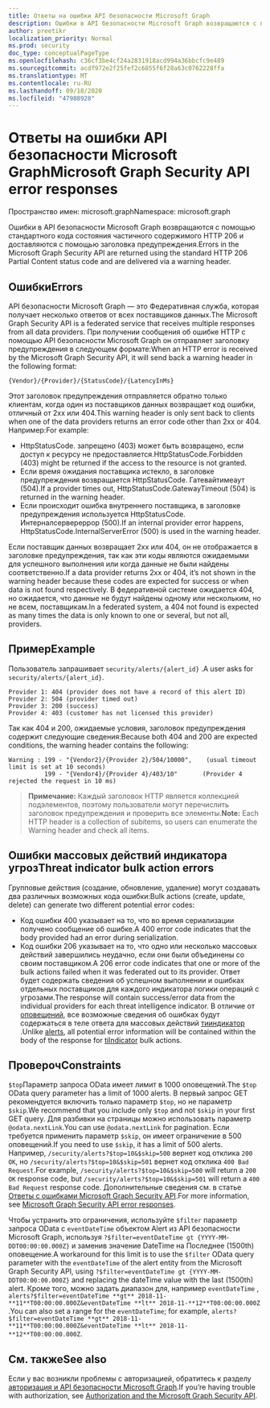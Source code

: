 ```yaml
---
title: Ответы на ошибки API безопасности Microsoft Graph
description: Ошибки в API безопасности Microsoft Graph возвращаются с помощью стандартного кода состояния частичного содержимого HTTP 206 и доставляются с помощью заголовка предупреждения.
author: preetikr
localization_priority: Normal
ms.prod: security
doc_type: conceptualPageType
ms.openlocfilehash: c36cf3be4cf24a2831918acd994a36bbcfc9e489
ms.sourcegitcommit: acdf972e2f25fef2c6855f6f28a63c0762228ffa
ms.translationtype: MT
ms.contentlocale: ru-RU
ms.lasthandoff: 09/18/2020
ms.locfileid: "47988928"
---
```

# <a name="microsoft-graph-security-api-error-responses"></a><span data-ttu-id="b3fbe-103">Ответы на ошибки API безопасности Microsoft Graph</span><span class="sxs-lookup"><span data-stu-id="b3fbe-103">Microsoft Graph Security API error responses</span></span>

<span data-ttu-id="b3fbe-104">Пространство имен: microsoft.graph</span><span class="sxs-lookup"><span data-stu-id="b3fbe-104">Namespace: microsoft.graph</span></span>

<span data-ttu-id="b3fbe-105">Ошибки в API безопасности Microsoft Graph возвращаются с помощью стандартного кода состояния частичного содержимого HTTP 206 и доставляются с помощью заголовка предупреждения.</span><span class="sxs-lookup"><span data-stu-id="b3fbe-105">Errors in the Microsoft Graph Security API are returned using the standard HTTP 206 Partial Content status code and are delivered via a warning header.</span></span>

## <a name="errors"></a><span data-ttu-id="b3fbe-106">Ошибки</span><span class="sxs-lookup"><span data-stu-id="b3fbe-106">Errors</span></span>

<span data-ttu-id="b3fbe-107">API безопасности Microsoft Graph — это Федеративная служба, которая получает несколько ответов от всех поставщиков данных.</span><span class="sxs-lookup"><span data-stu-id="b3fbe-107">The Microsoft Graph Security API is a federated service that receives multiple responses from all data providers.</span></span> <span data-ttu-id="b3fbe-108">При получении сообщения об ошибке HTTP с помощью API безопасности Microsoft Graph он отправляет заголовку предупреждения в следующем формате:</span><span class="sxs-lookup"><span data-stu-id="b3fbe-108">When an HTTP error is received by the Microsoft Graph Security API, it will send back a warning header in the following format:</span></span>
<!-- { "blockType": "ignored" } -->

```http
{Vendor}/{Provider}/{StatusCode}/{LatencyInMs}
```

<span data-ttu-id="b3fbe-109">Этот заголовок предупреждения отправляется обратно только клиентам, когда один из поставщиков данных возвращает код ошибки, отличный от 2xx или 404.</span><span class="sxs-lookup"><span data-stu-id="b3fbe-109">This warning header is only sent back to clients when one of the data providers returns an error code other than 2xx or 404.</span></span> <span data-ttu-id="b3fbe-110">Например:</span><span class="sxs-lookup"><span data-stu-id="b3fbe-110">For example:</span></span>

- <span data-ttu-id="b3fbe-111">HttpStatusCode. запрещено (403) может быть возвращено, если доступ к ресурсу не предоставляется.</span><span class="sxs-lookup"><span data-stu-id="b3fbe-111">HttpStatusCode.Forbidden (403) might be returned if the access to the resource is not granted.</span></span>
- <span data-ttu-id="b3fbe-112">Если время ожидания поставщика истекло, в заголовке предупреждения возвращается HttpStatusCode. Гатевайтимеаут (504).</span><span class="sxs-lookup"><span data-stu-id="b3fbe-112">If a provider times out, HttpStatusCode.GatewayTimeout (504) is returned in the warning header.</span></span>
- <span data-ttu-id="b3fbe-113">Если происходит ошибка внутреннего поставщика, в заголовке предупреждения используется HttpStatusCode. Интерналсервереррор (500).</span><span class="sxs-lookup"><span data-stu-id="b3fbe-113">If an internal provider error happens, HttpStatusCode.InternalServerError (500) is used in the warning header.</span></span>

<span data-ttu-id="b3fbe-114">Если поставщик данных возвращает 2xx или 404, он не отображается в заголовке предупреждения, так как эти коды являются ожидаемыми для успешного выполнения или когда данные не были найдены соответственно.</span><span class="sxs-lookup"><span data-stu-id="b3fbe-114">If a data provider returns 2xx or 404, it’s not shown in the warning header because these codes are expected for success or when data is not found respectively.</span></span> <span data-ttu-id="b3fbe-115">В федеративной системе ожидается 404, но ожидается, что данные не будут найдены одному или нескольким, но не всем, поставщикам.</span><span class="sxs-lookup"><span data-stu-id="b3fbe-115">In a federated system, a 404 not found is expected as many times the data is only known to one or several, but not all, providers.</span></span>

## <a name="example"></a><span data-ttu-id="b3fbe-116">Пример</span><span class="sxs-lookup"><span data-stu-id="b3fbe-116">Example</span></span>

<span data-ttu-id="b3fbe-117">Пользователь запрашивает `security/alerts/{alert_id}` .</span><span class="sxs-lookup"><span data-stu-id="b3fbe-117">A user asks for `security/alerts/{alert_id}`.</span></span>

```
Provider 1: 404 (provider does not have a record of this alert ID)
Provider 2: 504 (provider timed out)
Provider 3: 200 (success)
Provider 4: 403 (customer has not licensed this provider)
```

<span data-ttu-id="b3fbe-118">Так как 404 и 200, ожидаемые условия, заголовок предупреждения содержит следующие сведения:</span><span class="sxs-lookup"><span data-stu-id="b3fbe-118">Because both 404 and 200 are expected conditions, the warning header contains the following:</span></span>

```HTTP
Warning : 199 - "{Vendor2}/{Provider 2}/504/10000",    (usual timeout limit is set at 10 seconds)
          199 - "{Vendor4}/{Provider 4}/403/10"       (Provider 4 rejected the request in 10 ms)
```

> <span data-ttu-id="b3fbe-119">**Примечание:** Каждый заголовок HTTP является коллекцией подэлементов, поэтому пользователи могут перечислить заголовок предупреждения и проверить все элементы.</span><span class="sxs-lookup"><span data-stu-id="b3fbe-119">**Note:** Each HTTP header is a collection of subitems, so users can enumerate the Warning header and check all items.</span></span>

## <a name="threat-indicator-bulk-action-errors"></a><span data-ttu-id="b3fbe-120">Ошибки массовых действий индикатора угроз</span><span class="sxs-lookup"><span data-stu-id="b3fbe-120">Threat indicator bulk action errors</span></span>

<span data-ttu-id="b3fbe-121">Групповые действия (создание, обновление, удаление) могут создавать два различных возможных кода ошибки:</span><span class="sxs-lookup"><span data-stu-id="b3fbe-121">Bulk actions (create, update, delete) can generate two different potential error codes:</span></span>

- <span data-ttu-id="b3fbe-122">Код ошибки 400 указывает на то, что во время сериализации получено сообщение об ошибке.</span><span class="sxs-lookup"><span data-stu-id="b3fbe-122">A 400 error code indicates that the body provided had an error during serialization.</span></span>
- <span data-ttu-id="b3fbe-123">Код ошибки 206 указывает на то, что одно или несколько массовых действий завершились неудачно, если они были объединены со своим поставщиком.</span><span class="sxs-lookup"><span data-stu-id="b3fbe-123">A 206 error code indicates that one or more of the bulk actions failed when it was federated out to its provider.</span></span> <span data-ttu-id="b3fbe-124">Ответ будет содержать сведения об успешном выполнении и ошибках отдельных поставщиков для каждого индикатора логики операций с угрозами.</span><span class="sxs-lookup"><span data-stu-id="b3fbe-124">The response will contain success/error data from the individual providers for each threat intelligence indicator.</span></span> <span data-ttu-id="b3fbe-125">В отличие от [оповещений](/graph/api/resources/security-api-overview?view=graph-rest-1.0#alerts), все возможные сведения об ошибках будут содержаться в теле ответа для массовых действий [тииндикатор](/graph/api/resources/security-api-overview?view=graph-rest-beta#threat-indicators-preview) .</span><span class="sxs-lookup"><span data-stu-id="b3fbe-125">Unlike [alerts](/graph/api/resources/security-api-overview?view=graph-rest-1.0#alerts), all potential error information will be contained within the body of the response for [tiIndicator](/graph/api/resources/security-api-overview?view=graph-rest-beta#threat-indicators-preview) bulk actions.</span></span>

## <a name="constraints"></a><span data-ttu-id="b3fbe-126">Провероч</span><span class="sxs-lookup"><span data-stu-id="b3fbe-126">Constraints</span></span>

<span data-ttu-id="b3fbe-127">`$top`Параметр запроса OData имеет лимит в 1000 оповещений.</span><span class="sxs-lookup"><span data-stu-id="b3fbe-127">The `$top` OData query parameter has a limit of 1000 alerts.</span></span> <span data-ttu-id="b3fbe-128">В первый запрос GET рекомендуется включить только параметр `$top`, но не параметр `$skip`.</span><span class="sxs-lookup"><span data-stu-id="b3fbe-128">We recommend that you include only `$top` and not `$skip` in your first GET query.</span></span> <span data-ttu-id="b3fbe-129">Для разбивки на страницы можно использовать параметр `@odata.nextLink`.</span><span class="sxs-lookup"><span data-stu-id="b3fbe-129">You can use `@odata.nextLink` for pagination.</span></span> <span data-ttu-id="b3fbe-130">Если требуется применить параметр `$skip`, он имеет ограничение в 500 оповещений.</span><span class="sxs-lookup"><span data-stu-id="b3fbe-130">If you need to use `$skip`, it has a limit of 500 alerts.</span></span> <span data-ttu-id="b3fbe-131">Например, `/security/alerts?$top=10&$skip=500` вернет код отклика `200 OK`, но `/security/alerts?$top=10&$skip=501` вернет код отклика `400 Bad Request`.</span><span class="sxs-lookup"><span data-stu-id="b3fbe-131">For example, `/security/alerts?$top=10&$skip=500` will return a `200 OK` response code, but `/security/alerts?$top=10&$skip=501` will return a `400 Bad Request` response code.</span></span> <span data-ttu-id="b3fbe-132">Дополнительные сведения см. в статье [Ответы с ошибками Microsoft Graph Security API](../resources/security-error-codes.md).</span><span class="sxs-lookup"><span data-stu-id="b3fbe-132">For more information, see [Microsoft Graph Security API error responses](../resources/security-error-codes.md).</span></span>

<span data-ttu-id="b3fbe-133">Чтобы устранить это ограничения, используйте `$filter` параметр запроса OData с `eventDateTime` объектом Alert из API безопасности Microsoft Graph, используя `?$filter=eventDateTime gt {YYYY-MM-DDT00:00:00.000Z}` и заменив значение DateTime на Последнее (1500th) оповещение.</span><span class="sxs-lookup"><span data-stu-id="b3fbe-133">A workaround for this limit is to use the `$filter` OData query parameter with the `eventDateTime` of the alert entity from the Microsoft Graph Security API, using `?$filter=eventDateTime gt {YYYY-MM-DDT00:00:00.000Z}` and replacing the dateTime value with the last (1500th) alert.</span></span> <span data-ttu-id="b3fbe-134">Кроме того, можно задать диапазон для, например `eventDateTime` , `alerts?$filter=eventDateTime **gt** 2018-11-**11**T00:00:00.000Z&eventDateTime **lt** 2018-11-**12**T00:00:00.000Z` .</span><span class="sxs-lookup"><span data-stu-id="b3fbe-134">You can also set a range for the `eventDateTime`; for example, `alerts?$filter=eventDateTime **gt** 2018-11-**11**T00:00:00.000Z&eventDateTime **lt** 2018-11-**12**T00:00:00.000Z`.</span></span>

## <a name="see-also"></a><span data-ttu-id="b3fbe-135">См. также</span><span class="sxs-lookup"><span data-stu-id="b3fbe-135">See also</span></span>

<span data-ttu-id="b3fbe-136">Если у вас возникли проблемы с авторизацией, обратитесь к разделу [авторизация и API безопасности Microsoft Graph](/graph/security-authorization).</span><span class="sxs-lookup"><span data-stu-id="b3fbe-136">If you’re having trouble with authorization, see [Authorization and the Microsoft Graph Security API](/graph/security-authorization).</span></span>


